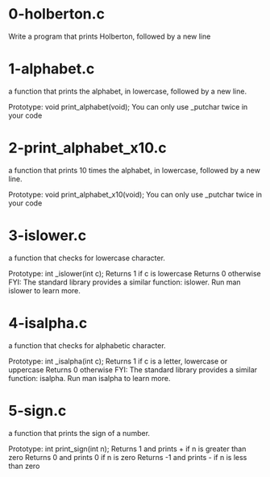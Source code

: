 # 0-holberton.c
Write a program that prints Holberton, followed by a new line

# 1-alphabet.c
a function that prints the alphabet, in lowercase, followed by a new line.

Prototype: void print_alphabet(void);
You can only use _putchar twice in your code

# 2-print_alphabet_x10.c
 a function that prints 10 times the alphabet, in lowercase, followed by a new line.

Prototype: void print_alphabet_x10(void);
You can only use _putchar twice in your code

# 3-islower.c
a function that checks for lowercase character.

Prototype: int _islower(int c);
Returns 1 if c is lowercase
Returns 0 otherwise
FYI: The standard library provides a similar function: islower. Run man islower to learn more.

# 4-isalpha.c
a function that checks for alphabetic character.

Prototype: int _isalpha(int c);
Returns 1 if c is a letter, lowercase or uppercase
Returns 0 otherwise
FYI: The standard library provides a similar function: isalpha. Run man isalpha to learn more.

# 5-sign.c
a function that prints the sign of a number.

Prototype: int print_sign(int n);
Returns 1 and prints + if n is greater than zero
Returns 0 and prints 0 if n is zero
Returns -1 and prints - if n is less than zero

